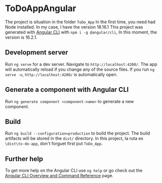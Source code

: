 # ToDoAppAngular

The project is situation in the folder `ToDo_App`
In the first time, you need had Node installed. In my case, I have the version 18.16.1
This project was generated with [Angular CLI](https://github.com/angular/angular-cli) with `npm i -g @angular/cli`, In this moment, the version is 16.2.1.

## Development server

Run `ng serve` for a dev server. Navigate to `http://localhost:4200/`. The app will automatically reload if you change any of the source files.
If you run `ng serve -o`, `http://localhost:4200/` is automatically open.

## Generate a component with Angular CLI

Run `ng generate component <component-name>` to generate a new component.

## Build

Run `ng build --configuration=production` to build the project. The build artifacts will be stored in the `dist/` directory.
In this project, la ruta es `\dist\to-do-app`, don't forguet first put `ToDo_App`.

## Further help

To get more help on the Angular CLI use `ng help` or go check out the [Angular CLI Overview and Command Reference](https://angular.io/cli) page.
